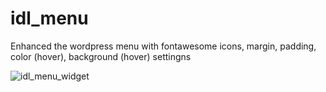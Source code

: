 # idl_menu
Enhanced the wordpress menu with fontawesome icons, margin, padding, color (hover), background (hover) settingns

![idl_menu_widget](https://user-images.githubusercontent.com/2802893/81728422-defe2880-94a3-11ea-9549-4bb16cde58c7.png)
